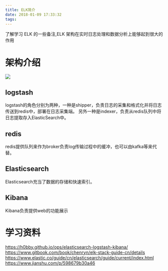```yaml
---
title: ELK简介
date: 2018-01-09 17:33:32
tags:
---
```

了解学习 ELK 的一些备注,ELK 架构在实时日志处理和数据分析上能够起到很大的作用<!--more-->
# 架构介绍
![](https://blog-image-1257302654.cos.ap-guangzhou.myqcloud.com/2018-08-24-043356.jpg)
## logstash
logstash的角色分别为两种，一种是shipper，负责日志的采集和格式化并将日志传送到redis中，部署在日志采集端。 另外一种是indexer，负责从redis队列中将日志提取存入ElasticSearch中。

## redis
redis提供队列来作为broker负责log传输过程中的缓冲，也可以由kafka等来代替。

## Elasticsearch
Elasticsearch充当了数据的存储和快速索引。

## Kibana
Kibana负责提供web的功能展示

# 学习资料
https://h0bby.github.io/ops/elasticsearch-logstash-kibana/
https://www.gitbook.com/book/chenryn/elk-stack-guide-cn/details
https://www.elastic.co/guide/cn/elasticsearch/guide/current/index.html
https://www.jianshu.com/p/598679b30a46
